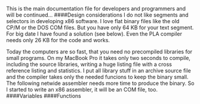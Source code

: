 This is the main documentation file for developers and programmers and will be continued...
####Design considerations
I do not like segments and selectors in developing x86 software. I love flat binary files like the old CP/M or the DOS COM files. But you have only 64 KB for your text segment. For big date I have found a solution (see below). Even the PLA compiler needs only 26 KB for the code and works. 

Today the computers are so fast, that you need no precompiled libraries for small programs. On my MacBook Pro it takes only two seconds to compile, including the source libraries, writing a huge listing file with a cross reference listing and statistics. I put all library stuff in an archive source file and the compiler takes only the needed funcions to keep the binary small. The following netwide assembler needs more time to produce the binary. So I started to write an x86 assembler, it will be an COM file, too.
####Variables
####Functions
